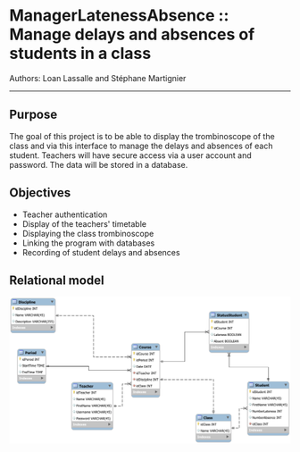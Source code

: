 # ManagerLatenessAbsence :: Manage delays and absences of students in a class

Authors: Loan Lassalle and Stéphane Martignier
***

## Purpose

The goal of this project is to be able to display the trombinoscope of the class and via this interface to manage the delays and absences of each student. Teachers will have secure access via a user account and password. The data will be stored in a database.

## Objectives

* Teacher authentication
* Display of the teachers' timetable
* Displaying the class trombinoscope
* Linking the program with databases
* Recording of student delays and absences

## Relational model

<p align="center">
  <img src="./images/relational_model.png" alt="Relational model">
</p>
